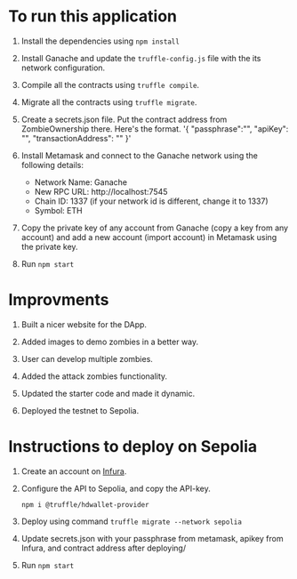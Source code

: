 # To run this application

1. Install the dependencies using `npm install`

2. Install Ganache and update the `truffle-config.js` file with the its network configuration.

3. Compile all the contracts using `truffle compile`.

4. Migrate all the contracts using `truffle migrate`.

5. Create a secrets.json file. Put the contract address from ZombieOwnership there. Here's the format.
   '{
    "passphrase":"",
    "apiKey": "",
    "transactionAddress": "" 
   }'

7. Install Metamask and connect to the Ganache network using the following details:
    - Network Name: Ganache
    - New RPC URL: http://localhost:7545
    - Chain ID: 1337 (if your network id is different, change it to 1337)
    - Symbol: ETH

8. Copy the private key of any account from Ganache (copy a key from any account) and add a new account (import account) in Metamask using the private key.

9. Run `npm start`


# Improvments

1. Built a nicer website for the DApp.

2. Added images to demo zombies in a better way.

3. User can develop multiple zombies. 

4. Added the attack zombies functionality.

5. Updated the starter code and made it dynamic.

6. Deployed the testnet to Sepolia. 

# Instructions to deploy on Sepolia

1. Create an account on [Infura](https://www.infura.io/).
2. Configure the API to Sepolia, and copy the API-key.

    `npm i @truffle/hdwallet-provider`

3. Deploy using command `truffle migrate --network sepolia`

4. Update secrets.json with your passphrase from metamask, apikey from Infura, and contract address after deploying/

5. Run `npm start`

